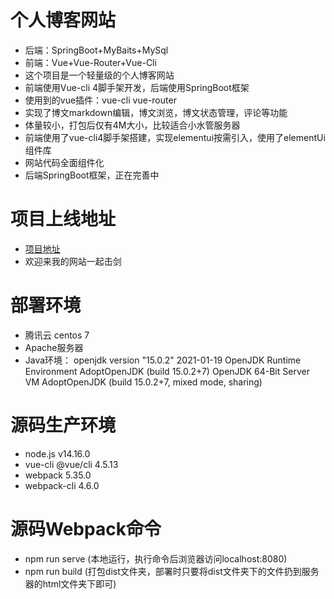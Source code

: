 # 个人博客网站 
- 后端：SpringBoot+MyBaits+MySql
- 前端：Vue+Vue-Router+Vue-Cli
- 这个项目是一个轻量级的个人博客网站
- 前端使用Vue-cli 4脚手架开发，后端使用SpringBoot框架
- 使用到的vue插件：vue-cli vue-router
- 实现了博文markdown编辑，博文浏览，博文状态管理，评论等功能
- 体量较小，打包后仅有4M大小，比较适合小水管服务器
- 前端使用了vue-cli4脚手架搭建，实现elementui按需引入，使用了elementUi组件库
- 网站代码全面组件化
- 后端SpringBoot框架，正在完善中
# 项目上线地址
- [项目地址](www.xuyuxiang.space)
- 欢迎来我的网站一起击剑
# 部署环境
- 腾讯云 centos 7
- Apache服务器
- Java环境：
openjdk version "15.0.2" 2021-01-19
OpenJDK Runtime Environment AdoptOpenJDK (build 15.0.2+7)
OpenJDK 64-Bit Server VM AdoptOpenJDK (build 15.0.2+7, mixed mode, sharing)
# 源码生产环境
- node.js v14.16.0
- vue-cli @vue/cli 4.5.13
- webpack 5.35.0
- webpack-cli 4.6.0
# 源码Webpack命令
- npm run serve  (本地运行，执行命令后浏览器访问localhost:8080)
- npm run build  (打包dist文件夹，部署时只要将dist文件夹下的文件扔到服务器的html文件夹下即可)

